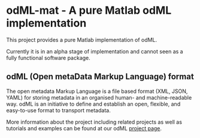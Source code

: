 # odML-mat - A pure Matlab odML implementation

This project provides a pure Matlab implementation of odML.

Currently it is in an alpha stage of implementation and cannot seen as a fully functional 
software package.

## odML (Open metaData Markup Language) format

The open metadata Markup Language is a file based format (XML, JSON, YAML) for storing
metadata in an organised human- and machine-readable way. odML is an initiative to define
and establish an open, flexible, and easy-to-use format to transport metadata.

More information about the project including related projects as well as tutorials and
examples can be found at our odML [project page](https://g-node.github.io/python-odml/).

